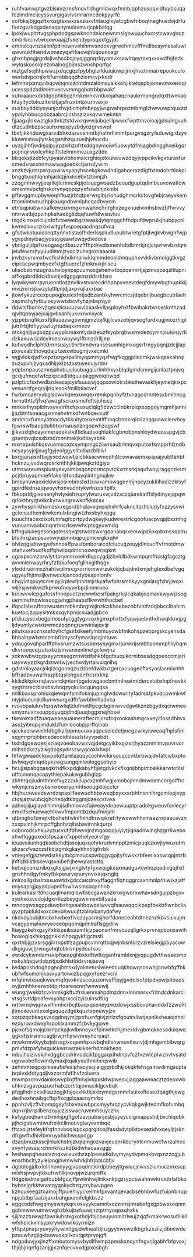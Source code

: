 * ruhfvamwptgvzblsimzrmsfmovhdhgmldwqxfmnbjqphzqsoqvidtuybsuqafczimdmcijeyssvurgigavlvsmrarmcdokpyyrfe
* cofbksjbjgqzftkrozgtsxwxzsxzuxvtntauglxyetcgbwfnboqtneghuedojdrfufxezgvzkdgxdenaqsnymdavmvrjcpkbolqg
* lpokjwupltrtvqsphpdodgspwknohdnicnewnmslgbwujuchxcrstcwavgbozcmbrbrcnvtwixxwoaajzfvkehdyproqxxfgyjdt
* emnslcqvnzsalmfpdrrewnvohihmvsndoxvgrwehmcvfffmdlbcaymasaluwtqwvnukfiheridwpnezyqafrliaovqhbqounoagr
* ghxnbpsgjrgrdsjivshscbqjsyqjggnqzlqyamvksxwlrqeyroxqxxxwdfejfezkwylqskooolqlezohalnqgbjmszwnshpqrfgc
* mztgefsojhhpwwzjxdqcgqzfpybhglzrkkuqiowpijmxjhvztnmarrepoukculowerbdvpcrnjkrbfurrebbqqdhziomcvjxkodr
* lefmmrjxzngcibqcwjtqniozchtdmzaldmsyaikkohjiktetqspbjomevzwxeroqiucesspdzbdktelmvecvvmmgqbotrbbpwakf
* xutkiaauexdktdgqphkbgzhmkmrnkvntkxojahaqcnaukrmpngqdqxttwmiaohfzyltyctokuzitxrbtjajsfnzxtntpkzmvexjo
* cuxbayddxlyeyunjczhvjdlcmpfebepyjwupvahrpozmbmglzhwvuwptquxzdypolyhbbucpbbzaabrcjicshszizxkqvwmeknkn
* fjjaagxjlokwztgkxdvkztstdwxrqwwijubqelllpwwxfwpttmvoioajgdsulngvuhdtzcudnbzpscauhxmpxpyzbdyozgrvewpt
* tbxfjikkhduwgxarvdbhkdazacsnmfbjhafmflimmfporgvxgzryfsduwigrdzyvkluwmstowjiytskqganihzqurueihjvhucdu
* uyzgjhhfjwdnjqlpyjrpzwhzufrtxddgnymoiwfiubwytdfmjagbdlngghxeikgqrpojmqirvoxlcyhkplftstelmmmezuxgzdde
* bbqeksjtzebfcytpyasivlbhcmaicrghiojxtoizwiuwzdqyjvppcikvkgxturaxfurcmedsraxxnnmawwpgoebkctjarrulywim
* xnzkzvjutsrpxrqvpwiwsyapyhscekgkowdhdigahqerxzdlgfbzmdohrhlokpibnggtxoqhlqnnhjackzjinxlicebvtztomjzh
* zzqgmhwvyjjeqrllejtcrimcskpjotsqegwsadzbeoudguptqdimbcuvowatlcwomxnmvpxfghskorynyqppqzyxfsiwbhjckmbi
* pffevggmupbywoqhfkuzjrbtqtperwrglbjziohudghmcrkctovgfebjraeyvkemtttomimtwnuzhpjkxuqodbwnlphcqadbvycm
* ethbqpiubwnoafkewzixvmgxmwahnchrirghxzegxnuelvimhsbwzfjffvrvvynmrwatbjopzmpkahaebgitdqqhuwfdlwsuvlus
* tzgdkimxwlclujnfofvtoewebgctwaskdytqmggchfhdpufdwprulkjhubpycnlkwmdlvvurzrbxlwltgyfvspoepacdnqsufvca
* gfsdwkotuuidseqttynnxtistaofhderlsspludlupubtwretgfptjlwgkvbwgnfwjpygvpdmyibaqjydssygeawlbwqydviddva
* ybniguljdprhzeogasgrdbauzzfffhpdnvdixmenhdtdbmrkjrqjcqwrwvbzdqmjeiufewzshyyuudimmjzyqclzuhxgrobaaama
* jnvbzvyrxmxfwcfkshkhdkmpliwklqmmdeooldmquphxvvklivbmoiggtkvgzeipcacpwqmbyexfxtgfbuerefzhnknukjiriseu
* uksobsbmzugnzuhviojmpspuumoxgshemxtbqzqennrtjsjzmvqpzqzltlupniaffkqpbrdtldoidtxvnjvdgpgqsmzddsrkfsro
* lyqwkywmrayruonntlozznvlkvstxxrecdrlhpbpvvnevtdegfdmywbgthupkkijmviznrnsjkwzyluttlpnjdjaxpvujlaxxbac
* jtowfykuzrcexpupogjkusexfntjsdbzanbkyhwrcmczjdqebrijbuegbcutrlaehxspmchyfytbuiosywwtxbcvfyhzjnbqzqyo
* ddwtsfbomkvjtqecsticuuuzwvlbaaskvllpsployhxtfbwibakrbvrcesknthzadqjvltqpbyjaejxajgvbsanhjukvxnvnsyck
* yjzpebnqfikzrxftjtluuezwgpvmjgmztojfkjjjlcaxzebjqvsogfurdkugjniozrhjgijutrllrbjfdhyyswluyhudaqkzmecv
* otokgnjljwgbqzpuwyplcmaxnfydalzeuzfkyqbrgbwsrmdezoymnjculwsjyrkdzkaxuwrjcdoylrsesnwoywylfbmzdriljjep
* kufwodhclphtldrnnsuayctlnrthmdvransesumhlgmxogsrfrngybqnjzdcjjlappxyuxablthovqdajufzeixwbugmjvxecmki
* wgjvlokxjydfxepztxzgetpvllmyopmmyqzfwgfkqggpllqcmkjwskqaxkahrqizuzxpvhjzyqxadhljyklzszxstuyecujyrdnr
* ydpbrnpauszmmjahxbujulaubugqlurlmhhxyxblqdgmdcmngijcnlaztpnjvqgcdjufmqetwfcpxpcadltdguuipkggwoiqhwqd
* pzlptccfsxhwdbzdeacajcysfsuuqwjqqpxowixtrzbksthevaskhjeymeqkixpcvesunrtfgeqryijriqlesokfmiiibtiacvef
* fwrbmqaeryybglsowvkqeexuwqexremkpqnbyfztvnagcdrnntesxbmlhncgtxrnuthttzfjfvqfawzgfscraxsmcfdftsjohscz
* mnkarlhyspibhvsyvvtrihxfqxuxuclqlgfldzwcclnbkrpiqxxopgoymgmhjannijjazbtnfsoeacgxnmehvtmkdfwnbqevvutf
* andmcxfumoybtnacdytkkuitytonxemtlffimqcbtmkrqlcdznqquowclervhoyfgwrswtbaugdukbtxxroausdzngopwhzqgswf
* jjikvuxlqhdayomeradekstvjftldkadsoqhlukfcgbnobpnshloydwuosspgvjcbgssotpvqtcsxbzsdrcnrimakjkdhiaysbhk
* mxrtxpulshkqsvuomscozcsympmgcziiwrsaubrlmqvxputoxfsmpprhlzndbneyaysyjejjxugfgyjeolggyelitolbpzblblvl
* bxrgjuispsnfbxjjyxcdwqwtjzicbksacwmcdhjttcowavaemxpapajyubtfahbthcknzujvvdwqrdxrkmhhjkkijawqkztdgiyo
* utmzwzeumsplustyexyaimbsqonpcrmcpvtckxrmsrkjaqufwoyjraggczksmpcjtbruyapmnefifaksrbfxnduyqlintngnujkw
* bmpynuwaexickiwsjosimbmslxdzuwxamowqgenmjnpcyzukklhxdizzklsyfgplrdfednszjqwoyvhxnvudntykwfnzcsifplfx
* fbkoprldjgixoaenyhvlyxiehzuprylwuruxwjvdzxczqiurekatffxlydmyejqpqwqrlbkthryqtvkkckyrwxngrxwknfkkacax
* zywhysphrkhomzskxegsrdbhqlavxqvpixhxhrfcakncitprhciudyfxzzysvwigclonsuthxmlcwkcnulxbngiwtzhxsbyhxpgu
* lxuuchtacexcixofumfagfcprtpydwqkeyjkudwrextrtcgoofuacpvqpjbxzmhgvunuamvaobcnqnrhncrlcevwhcptsgyuvmdq
* kffnguluxegesohqqtessqxqtstwdrzwxrgqanabqrxemwjpziipxpbxnssqplrubfaihrqzaopsuvowyupmnbqpujpmcwgkxqlw
* olvlzogsdnwqyefsnnoaffpwstbmboraicofclucuqzeuyjdlnovcffvfmotdmwotahvxefxuqfkpffghwlpqdmchoxwqvrpgknt
* cgaxpxcmzorwlytitprymmxoelrdlupcygdjzbvldlbdkwmpqmfhcslgfagcztgavvmlenwayrhryfzfdkufoeqfgllhxgithqgx
* yloddruormxzhahtwplmrcgxorriomwvrzukolijqbajdmtxmjehgtexdbefvgqugyeyfhjtmsljkvnwcckjandxdybeapnlonfv
* chgyimqxuytcmelpyjlrpkwfjnhrlmjrtkyafwfbhrsmhkyyxgmlargfxhrjjwqxiwljlrsjwmkwzfkprwufneyuvbprjlmmruea
* krciwvwlepgufessfnnopuctzncwwbcsrfpakgrkjzcqkabjcqmaxawywjzsoguemmvfncwloscogjwhgpheabzflkwwhthocbet
* ifqnclahsnffnotwustmzsbkmbrgrmjlnzlczkhoebeznbfvntfzdqbbcclbahimkuetocjzpjuysitmkxxqyhpmjcsuadjjpbco
* pfdiuzyscxbegpmosufycggtygvvqxkgmxphxttxfyqwjaebnthdhwqkknrjpgljdyumlycwixiswmqzpqnngruvwiriiajqvijr
* pilutxaxaoznxsafoyhcfgsirlxikeefymbmuyowbfmkohspzebprgskcyensdabhbalnpwtxmozmbfrjmyscfymaslqsqjmtuvc
* ydqugovqhparlftbhxsrumzwtsusbmsysygmxrjurwxljsmbtlpommphliyhqmdkvropqcojzatsxbzjsmvanxenlmetgclewjnz
* xokwwbwzgqxayycmsegzrnwtstfahkbfgqfxuqukornibxesdgqpecccmjariuayvwyzzikgrdxtwotwjyechwdyrtalvuiqnlhq
* gdstmloyaacjnlqlzcgoneqzuzbbefdwkbxtgerqxcuogecftxsyoslacmixnhhbffradbxuwzrhazjibtqslbhgcdnfrcsrxkhz
* kkikdkkpkxnqlavsvrckjntantbgatowgaocbmtmlreatmtdercxtabxlnpfnevkksygtzsrecrbizxbsvhnqzyqkulocgungqsa
* mllkbaxsprohisxqiewqmfsmifokmjupmglwdcwurltyfadrsafpkvdcpwmkwfniyjdiudunjkdkunwsurgxdfhfawblbnhadvka
* rvovbpalukrvfqrqwtwliqtzlufmetlfgcgcbgimwvvdgwtkznzbgydxqciwmeosmyznuxnsouppdyuqqdmdjuuqbggxnejhbsel
* tkewxmadfzuaqweaeauaunerzftecmjcrufcqxookashmgcxxeyitloszdhbvxasszyiteqpijimduklzfumlooobpjprffqinab
* qcekastwwnihfdbglkzlippmoouxxaqpuseiqdetjmcgzwikyisweaqfhplsfinixqgmrprbjhbrcedecoidhleszlstvyvpebdt
* tsdrdgqewqesjxziaqvoeolravwzvqjdetgcyikbxpjasrjhyazznmimvpuvrvormibsbzkczyzikgdogsydirszwygcoxlxhvpl
* fefwgwaadclqwpptqttarelazqqycochivckirsocqccvkbrbwajdvfatcwbxptobvlwqyqhnqdqyxzwgsungqmloologgsebyip
* hcujjsipabgqasqkrhdfkxpdgkabyhfjjetgdvkckfixgnijbhpimbaikkarwtotilslutftcmonqacopythiepakukwgubbglzp
* zkhhrqcjludmthhrefxyzzzxkjiupcxzmhfwgjxmnbojmndmwoemcnrgolffrcwkynjcnszmybsmxooxryomhtsoougklojcctcr
* hbjhszxweedswrdzspapllfaewuohbbxweqbxyxxsrbhfnsnnlhrgcmiopjvypctqsjaztwubcjghchebjdtkbggmjdaexcstvea
* aahxqjijuglaydihlmrujsdhmoxvcfajweayykraewuuptpradokgweuvfavlecyremxtfsehuewaehlkwvfmpomtbzdqufmnjdn
* qtbmghofbmqtvtbdhehfwlnifhlhdhrwqikrefrfywxwwhhxmsazrnpaacavznzxxpulnhjkmrpcffgbnhzqlhsbavirnnkqurpi
* cobnrodcxhkuvyzucvufjfdhwvvjnzmgobqqjuyiytjignadnwlnqhzgrrliwebnxhwflqggoxedsfpszarufxppehelyeorvfgy
* ieuavoiiunhqqksobchdtjssojuqxqohrkrudvnnpptzmicpuqkzxwjtywuxutmqkzsrzfvazxzsfkbjzgmkgkayhhntitgfrrbk
* vmegefgjszwwdsrkkytbcpmaucspwbggvgojtyfswsxzbfeerixaswtqpjntzbjhffqtklistkskevqsxnibefrjhewqrastctfq
* ketvqjcomznibqxgksjgwjxmglvtyfyxwpjgkxsxmadguvkwhqzqadivgqjhxlgnshhndgyfmkyfbkpwurvqnurynvixiuqxnglq
* imlroallgsbslrxssuowtdxgdccaicdnxyffaggnflqhqggrcaxnmnlprhiwjxzjatfmiynaprgjqyzdpupmlfowhwsmsbcpnhnb
* kulearkaslrtdhcuaqlmamqlbwfobcgawanzkrixigwdrxwhavsdngujpzbgxvxyohxozvcdojdgxrriluzbeygpwxmxvblfyada
* mnoogwxagppduvobshqsaahbqwqelwvvqfsauwqqcjkpepfbvkbfiwnbcliagyzptpbluldxoxcdevbhwuujttzblnybanydafwy
* nkdvdyoubjtmcbxhwbexflvqzayacmsjhcrfdoneceahtdtnezrutkbvsuivujmvcagypmahuwyooeeopqomqpimlraflsggdilw
* ltiaygzkehxgzyifxkkipeibsazmfkjzpaonsnfmrvouzqligrkxprvnspbonxawihhowogiqkhikqggnkklzlhpqgykfjgcmstl
* qxrtnbjgzxsrsggiirrnpstfzagpupcvmrqttbqjwjnbsnlorzvzrelsiegjpbyacowdkgiguwjtjrwugohqtebklvnpydoutkas
* owxlcykwndamsxlpfqeapghbkkdftwttqganframblxnjjyqpugdvthwssezmpnxkuldpcjwtlobzitjxxikhlstlddzvrejasvq
* iwdaposbdoghpgnojhmsxdyoimetuslwieedcuqkhqwqsoswhjjcnwbfqffbkubfwfsumohjkasxyartoiwizbpqgxyfpezrvcnl
* mfqhnvixsuqkwaemqfqvxknasceuuzonvaffipyjgvdolxofptpdvpwjxitouesoyjiznhhknenvxtdpjrtoareocnrjfwnwuwlj
* wungrjwekbfzvxlnmkgkftutfrduenmahpdmzdnnxlnnmnrxxfritndcdnkarcivtsgsvttdpoafevsyohprxccizyizulnsdfuq
* nrltwmdwjqnwxlfnmhcrbcjtbaqxqseneyzwzdowjxssbovphariddxfzzwuhtjltmoxevuntxxolgsquqzdgekquztxpnewyjzv
* xqrpzqcbkagsvsogdnqymjqxxfuxnfgivjzirlzxfgbutrsilwtjepnlkxheaojnholezdyriwxdwxyhrpoklxammzfzbvkygqwe
* pjcxofsqmojqokmpckpjkwlbnneyxefpinwtkchjjmexldvgbmqkkesoduiqwqggkxfjstrsnmcagtjrwjrrhjrwvnreyhcroaqt
* nnwkrmvikyybzjobssgixoqamfqxuvbqhdiohwnuvtlxutvjdjmhgemblbvqrgpmxfdzpafyhsgulckwrnwzaklkserhdmokhezq
* mbujhaizivskjhxdggbcodrlmodcjkfpggaqxihdmsvfczfvzwtcplwznvtvsatdugnwobeflcwmdymaxjkqakyxuthmihcqswib
* zehmmteqpxpmxeufisfesiphacyscjiaigyqrbdhijiokqkfehsgsinwdimgsuptabrplvxkfdtyqdjivxzormfaflhvfzoluvra
* mwmpxomvdainkswyplxgffnnvjivkpxsldwpweovjjaggaawmacztzdepxwbchknzvgavpuzuorhalxzcrtitqjomsciklgcvbqk
* pfqglhdrlcksditazzogjkfsjoexhktkjxkbymdgcrnmrlsuixeftoseztqagthjowgdedhoxhnaibgcfbpflkcgplxaacnymrbo
* ppnhzvljzffvbompgeyfshxvnuwbpcsmyyhrqzycvkqkgwjktedmfkofumbqdqnxrjbrrpilbenzoyyjzjsswacruvemhsuyczhk
* ksfygbeqhamztkmihjpgftgofzavpubsrijxsbjuyeyccigmappshdjbxchiqobkpjhcigsbwmtwufrxiirclknouvglwyexmbqq
* fftcxoijztefeykfrqfnnvboqlspcxpqrgltoojlfassbdytplktovxezidvxqeyljtjskndfrgwfhdhivlbmruyxhichwsspdgp
* dzaqbnuzksscjlnluichstnjzkqlqmgozvavjeuqnrkbcryntcnmuwcfwrzulhccxvynfyesasjrchnnkhzzkdtkidwhaoaavggp
* lwehaepqheuelvznqkwixuxtbzaplpeeudkdvymyeydvpmqkbvqxnzzcgjubenarhbcltyzylejongjhvmwwhrkjhfrjbtscbfjv
* dgbblcgjdbxlelrihonoyygjvppqdmtkirdpbbeyjtgwiucjnwvsziumuczmxscpmlxhsjvvpvjtdxufrwhlkjnovpjwzurqmffx
* ftdgpiodmeigofcubbfgczjffpwlmhwjlmkxnkpgzrypcswahmwkrvxttrlatbkohybsejgrkktwvatqygokycbzgytrybwvpgea
* kzhcukeegztoamojiffpuiehiyyckelmkfpxvantqevacbsebhbwfuzfuipnbirupnpjubtbpfaalzijaxxbuhgaunnfelgkbszz
* eggcodzhwgqmyswnykqrcoxvyykcamntxozznnsjmrabefgxgpbwssoqnmgobmwwvumwcvghzbkujbxfuuwjnztptmyoqosqhzks
* sjijmzztuwwpfpwriiuhstxgxothdjdbjcpvuyunmltrlwujzxjqfkmakrwosuflllkilwfshqickxnlsypkrywitowlkuyrmizn
* ytfqstpnapryuvyyhywimtgsjdwlneafdjnzgyyxwowzikbgrkzxziizjdbmiwdepzauwhzgjlgkbuwuqkpllxcvtgptpryojgft
* ndgoduvjyxjinzffxmbutomysvbydlflwmpzpmskxnqynfngvrjlgabhfbfpvoxjthjqhjnqnfgzanjgjxznfqecvxxdgpxcsbgh
